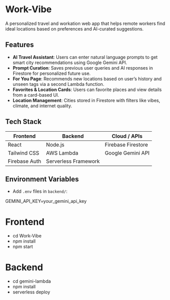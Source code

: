 # Work-Vibe

A personalized travel and workation web app that helps remote workers find ideal locations based on preferences and AI-curated suggestions.

## Features

- **AI Travel Assistant**: Users can enter natural language prompts to get smart city recommendations using Google Gemini API.
- **Prompt Curation**: Saves previous user queries and AI responses in Firestore for personalized future use.
- **For You Page**: Recommends new locations based on user’s history and unseen tags via a second Lambda function.
- **Favorites & Location Cards**: Users can favorite places and view details from a card-based UI.
- **Location Management**: Cities stored in Firestore with filters like vibes, climate, and internet quality.

## Tech Stack

| Frontend    | Backend     | Cloud / APIs      |
|-------------|-------------|-------------------|
| React       | Node.js     | Firebase Firestore|
| Tailwind CSS| AWS Lambda  | Google Gemini API |
| Firebase Auth| Serverless Framework | |


## Environment Variables

- Add `.env` files in `backend/`:
  
GEMINI_API_KEY=your_gemini_api_key
# Frontend
- cd Work-Vibe
- npm install
- npm start

# Backend
- cd gemini-lambda
- npm install
- serverless deploy


